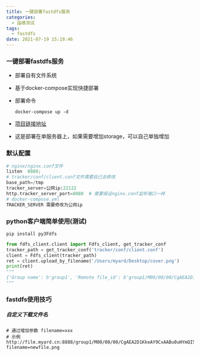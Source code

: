 ```yaml
---
title: 一键部署fastdfs服务
categories:
  - 运维测试
tags:
  - fastdfs
date: 2021-07-19 15:19:46
---
```


### 一键部署fastdfs服务

- 部署自有文件系统

- 基于docker-compose实现快捷部署

- 部署命令

  ```
  docker-compose up -d
  ```

- [项目链接地址](https://github.com/zhouyuanmin/fastdfs)

- 这是部署在单服务器上，如果需要增加storage，可以自己单独增加

### 默认配置

```python
# nginx/nginx.conf文件
listen  8888;
# tracker/conf/client.conf文件需要自己去修改
base_path=/tmp
tracker_server=公网ip:22122 
http.tracker_server_port=8888  # 需要保证nginx.conf监听端口一样
# docker-compose.yml
TRACKER_SERVER 需要修改为公网ip
```

### python客户端简单使用(测试)

```
pip install py3Fdfs
```

```python
from fdfs_client.client import Fdfs_client, get_tracker_conf
tracker_path = get_tracker_conf('tracker/conf/client.conf')
client = Fdfs_client(tracker_path)
ret = client.upload_by_filename('/Users/myard/Desktop/cover.png')
print(ret)
"""
{'Group name': b'group1', 'Remote file_id': b'group1/M00/00/00/CgAEA2D1I6qALZ3lAABu0uHYmQI601.png', 'Status': 'Upload successed.', 'Local file name': '/Users/myard/Desktop/cover.png', 'Uploaded size': '27.71KB', 'Storage IP': b'1.15.144.243'}
"""
```

### fastdfs使用技巧

##### 自定义下载文件名

```shell
# 通过增加参数 filename=xxx
# 示例
http://file.myard.cn:8888/group1/M00/00/00/CgAEA2D1KkeAY9CxAABu0uHYmQI574.png?filename=newfile.png
```





